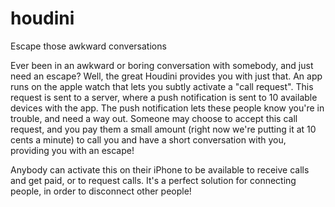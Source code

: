 # houdini
Escape those awkward conversations

Ever been in an awkward or boring conversation with somebody, and just need an escape? Well, the great Houdini provides you with just that. An app runs on the apple watch that lets you subtly activate a "call request". This request is sent to a server, where a push notification is sent to 10 available devices with the app. The push notification lets these people know you're in trouble, and need a way out. Someone may choose to accept this call request, and you pay them a small amount (right now we're putting it at 10 cents a minute) to call you and have a short conversation with you, providing you with an escape!


Anybody can activate this on their iPhone to be available to receive calls and get paid, or to request calls. It's a perfect solution for connecting people, in order to disconnect other people!
